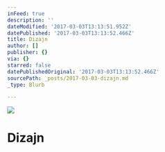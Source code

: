 ```yaml
---
inFeed: true
description: ''
dateModified: '2017-03-03T13:13:51.952Z'
datePublished: '2017-03-03T13:13:52.466Z'
title: Dizajn
author: []
publisher: {}
via: {}
starred: false
datePublishedOriginal: '2017-03-03T13:13:52.466Z'
sourcePath: _posts/2017-03-03-dizajn.md
_type: Blurb

---
```

![](https://the-grid-user-content.s3-us-west-2.amazonaws.com/268960cf-1c73-4fc2-b8cd-1b3a04ff79c8.jpg)

# Dizajn